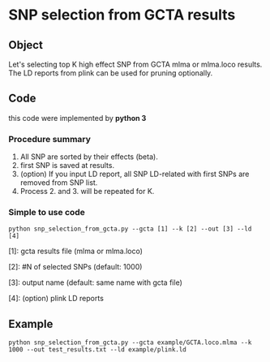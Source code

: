 # SNP selection from GCTA results

## Object

Let's selecting top K high effect SNP from GCTA mlma or mlma.loco results. The LD reports from plink can be used for pruning optionally.

## Code
this code were implemented by **python 3**
### Procedure summary
1.  All SNP are sorted by their effects (beta).
2. first SNP is saved at results.
3. (option) If you input LD report, all SNP LD-related with first SNPs are removed from SNP list. 
4.  Process 2. and 3. will be repeated for K. 
### Simple to use code
```
python snp_selection_from_gcta.py --gcta [1] --k [2] --out [3] --ld [4]
```
[1]: gcta results file (mlma or mlma.loco)

[2]: #N of selected SNPs (default: 1000)

[3]: output name (default: same name with gcta file)

[4]: (option) plink LD reports
 
## Example
```
python snp_selection_from_gcta.py --gcta example/GCTA.loco.mlma --k 1000 --out test_results.txt --ld example/plink.ld
```
